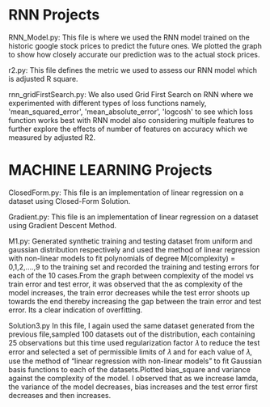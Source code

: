 # RNN Projects

RNN_Model.py:
This file is where we used the RNN model trained on the historic google stock prices to predict the future ones. We plotted the graph to show how closely accurate our prediction  was to the actual stock prices.

r2.py:
This file defines the metric we used to assess our RNN model which is adjusted R square.

rnn_gridFirstSearch.py:
We also used Grid First Search on RNN where we experimented with different types of loss functions namely, 'mean_squared_error', 'mean_absolute_error', 'logcosh' to see which loss function works best with RNN model also considering multiple features to further explore the effects of number of features on accuracy which we measured by adjusted R2.

#  MACHINE LEARNING Projects

ClosedForm.py:
This file is an implementation of linear regression on a dataset using Closed-Form Solution.

Gradient.py:
This file is an implementation of linear regression on a dataset using Gradient Descent Method.

M1.py:
Generated synthetic training and testing dataset from uniform and gaussian distribution respectively and used the method of linear regression with non-linear models to fit polynomials of degree M(complexity) = 0,1,2,....,9 to the training set and recorded the training and testing errors for each of the 10 cases.From the graph  between complexity of the model vs train error and test error, it was observed that the as complexity of the model increases, the train error decreases while the test error shoots up towards the end thereby  increasing the gap between the train error and test error. Its a clear indication of overfitting.

Solution3.py
In this file, I again used the same dataset generated from the previous file,sampled 100 datasets out of the distribution, each containing 25 observations  but this time  used regularization factor 𝜆 to reduce the test error and selected a set of permissible limits of  𝜆 and for each value of 𝜆, use the method of “linear regression with non-linear models” to fit Gaussian basis functions to each of the datasets.Plotted bias_square and variance against the complexity of the model. I observed that as we increase lamda, the variance of the model decreases, bias increases and the test error first decreases and then increases.
